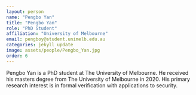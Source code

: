 ```yaml
---
layout: person
name: "Pengbo Yan"
title: "Pengbo Yan"
role: "PhD Student"
affiliation: "University of Melbourne"
email: pengboy@student.unimelb.edu.au
categories: jekyll update
image: assets/people/Pengbo_Yan.jpg
order: 6
---
```

Pengbo Yan is a PhD student at The University of Melbourne. He received his masters degree from The University of Melbourne in 2020. His primary research interest is in formal verification with applications to security.
